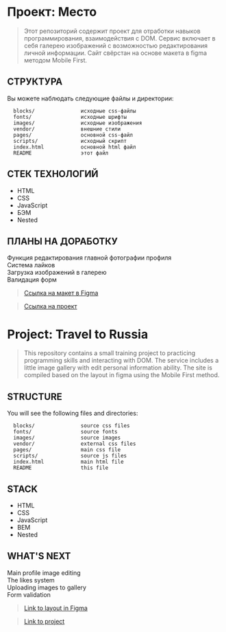 # Проект: Место

>  Этот репозиторий содержит проект для отработки навыков программирования, взаимодействия с DOM. Сервис включает в себя галерею изображений с возможностью редактирования личной информации. Сайт свёрстан на основе макета в figma методом Mobile First.

СТРУКТУРА
------------

Вы можете наблюдать следующие файлы и директории:

      blocks/               исходные css-файлы
      fonts/                исходные шрифты
      images/               исходные изображения
      vendor/               внешние стили
      pages/                основной css-файл
      scripts/              исходный скрипт
      index.html            основной html файл
      README                этот файл

СТЕК ТЕХНОЛОГИЙ
------------

* HTML
* CSS
* JavaScript
* БЭМ 
* Nested

ПЛАНЫ НА ДОРАБОТКУ
-----------

Функция редактирования главной фотографии профиля   
Система лайков   
Загрузка изображений в галерею   
Валидация форм   
  


>  [Ссылка на макет в Figma](https://www.figma.com/file/2cn9N9jSkmxD84oJik7xL7/JavaScript.-Sprint-4?node-id=0%3A1)  

>  [Ссылка на проект](https://olimpieva.github.io/mesto/index.html)

# Project: Travel to Russia


> This repository contains a small training project to practicing programming skills and interacting with DOM. The service includes a little image gallery with edit personal information ability. The site is compiled based on the layout in figma using the Mobile First method.

STRUCTURE
------------

You will see the following files and directories:

      blocks/               source css files
      fonts/                source fonts
      images/               source images
      vendor/               external css files
      pages/                main css file
      scripts/              source js files
      index.html            main html file
      README                this file

STACK
------------

* HTML
* CSS
* JavaScript
* BEM 
* Nested

WHAT'S NEXT
-----------

Main profile image editing   
The likes system   
Uploading images to gallery   
Form validation   


>  [Link to layout in Figma](https://www.figma.com/file/2cn9N9jSkmxD84oJik7xL7/JavaScript.-Sprint-4?node-id=0%3A1)  

>  [Link to project](https://olimpieva.github.io/mesto/index.html)

